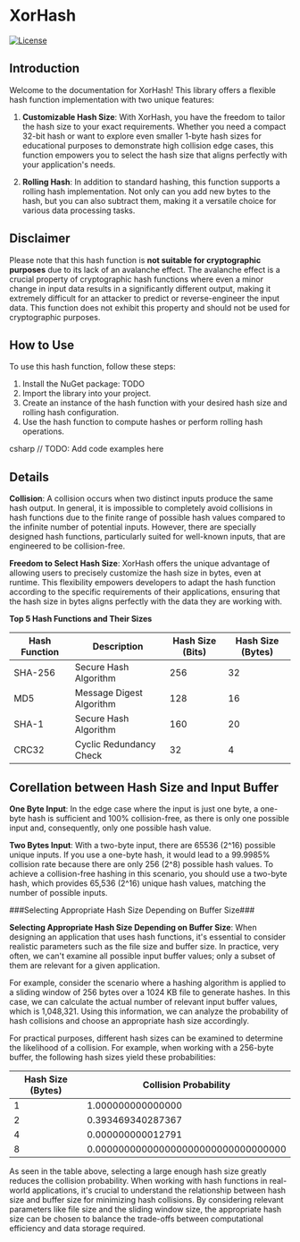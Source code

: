 # XorHash

[![License](https://img.shields.io/github/license/DimonSmart/HashX)](https://github.com/DimonSmart/HashX/LICENSE)

## Introduction

Welcome to the documentation for XorHash! This library offers a flexible hash function implementation with two unique features:

1. **Customizable Hash Size**: With XorHash, you have the freedom to tailor the hash size to your exact requirements. Whether you need a compact 32-bit hash or want to explore even smaller 1-byte hash sizes for educational purposes to demonstrate high collision edge cases, this function empowers you to select the hash size that aligns perfectly with your application's needs.

2. **Rolling Hash**: In addition to standard hashing, this function supports a rolling hash implementation. Not only can you add new bytes to the hash, but you can also subtract them, making it a versatile choice for various data processing tasks.

## Disclaimer

Please note that this hash function is **not suitable for cryptographic purposes** due to its lack of an avalanche effect. The avalanche effect is a crucial property of cryptographic hash functions where even a minor change in input data results in a significantly different output, making it extremely difficult for an attacker to predict or reverse-engineer the input data. This function does not exhibit this property and should not be used for cryptographic purposes.

## How to Use

To use this hash function, follow these steps:

1. Install the NuGet package: TODO
2. Import the library into your project.
3. Create an instance of the hash function with your desired hash size and rolling hash configuration.
4. Use the hash function to compute hashes or perform rolling hash operations.

csharp
// TODO: Add code examples here

## Details
**Collision**: A collision occurs when two distinct inputs produce the same hash output. In general, it is impossible to completely avoid collisions in hash functions due to the finite range of possible hash values compared to the infinite number of potential inputs. However, there are specially designed hash functions, particularly suited for well-known inputs, that are engineered to be collision-free.

**Freedom to Select Hash Size**: XorHash offers the unique advantage of allowing users to precisely customize the hash size in bytes, even at runtime. This flexibility empowers developers to adapt the hash function according to the specific requirements of their applications, ensuring that the hash size in bytes aligns perfectly with the data they are working with.

**Top 5 Hash Functions and Their Sizes**

| Hash Function        | Description                              | Hash Size (Bits) | Hash Size (Bytes) |
|----------------------|------------------------------------------|------------------|-------------------|
| SHA-256              | Secure Hash Algorithm                    | 256              | 32                |
| MD5                  | Message Digest Algorithm                 | 128              | 16                |
| SHA-1                | Secure Hash Algorithm                    | 160              | 20                |
| CRC32                | Cyclic Redundancy Check                  | 32               | 4                 |

## Corellation between Hash Size and Input Buffer ##

**One Byte Input**: In the edge case where the input is just one byte, a one-byte hash is sufficient and 100% collision-free, as there is only one possible input and, consequently, only one possible hash value.

**Two Bytes Input**: With a two-byte input, there are 65536 (2^16) possible unique inputs. If you use a one-byte hash, it would lead to a 99.9985% collision rate because there are only 256 (2^8) possible hash values. To achieve a collision-free hashing in this scenario, you should use a two-byte hash, which provides 65,536 (2^16) unique hash values, matching the number of possible inputs.

###Selecting Appropriate Hash Size Depending on Buffer Size###

**Selecting Appropriate Hash Size Depending on Buffer Size**: When designing an application that uses hash functions, it's essential to consider realistic parameters such as the file size and buffer size. In practice, very often, we can't examine all possible input buffer values; only a subset of them are relevant for a given application.

For example, consider the scenario where a hashing algorithm is applied to a sliding window of 256 bytes over a 1024 KB file to generate hashes. In this case, we can calculate the actual number of relevant input buffer values, which is 1,048,321. Using this information, we can analyze the probability of hash collisions and choose an appropriate hash size accordingly.

For practical purposes, different hash sizes can be examined to determine the likelihood of a collision. For example, when working with a 256-byte buffer, the following hash sizes yield these probabilities:

| Hash Size (Bytes) | Collision Probability                |
|-------------------|---------------------------------------|
| 1                 | 1.000000000000000                     |
| 2                 | 0.393469340287367                     |
| 4                 | 0.000000000012791                     |
| 8                 | 0.000000000000000000000000000000000   |

As seen in the table above, selecting a large enough hash size greatly reduces the collision probability.
When working with hash functions in real-world applications, it's crucial to understand the relationship between hash size and buffer size for minimizing hash collisions. By considering relevant parameters like file size and the sliding window size, the appropriate hash size can be chosen to balance the trade-offs between computational efficiency and data storage required.
